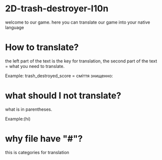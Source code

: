 # 2D-trash-destroyer-I10n
welcome to our game. here you can translate our game into your native language

# How to translate?
the left part of the text is the key for translation, the second part of the text = what you need to translate. 

Example: trash_destroyed_score = сміття знищенно: 

# what should I not translate?
what is in parentheses. 

Example:(hi)

# why file have "#"?

this is categories for translation 

